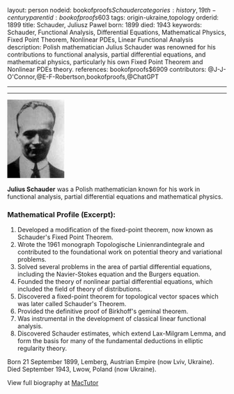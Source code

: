 layout: person
nodeid: bookofproofs$Schauder
categories: history,19th-century
parentid: bookofproofs$603
tags: origin-ukraine,topology
orderid: 1899
title: Schauder, Juliusz Pawel
born: 1899
died: 1943
keywords: Schauder, Functional Analysis, Differential Equations, Mathematical Physics, Fixed Point Theorem, Nonlinear PDEs, Linear Functional Analysis
description: Polish mathematician Julius Schauder was renowned for his contributions to functional analysis, partial differential equations, and mathematical physics, particularly his own Fixed Point Theorem and Nonlinear PDEs theory.
references: bookofproofs$6909
contributors: @J-J-O'Connor,@E-F-Robertson,bookofproofs,@ChatGPT

---



---

![Schauder.jpg](https://github.com/bookofproofs/bookofproofs.github.io/blob/main/_sources/_assets/images/portraits/Schauder.jpg?raw=true)

**Julius Schauder** was a Polish mathematician known for his work in functional analysis, partial differential equations and mathematical physics.

### Mathematical Profile (Excerpt):
1. Developed a modification of the fixed-point theorem, now known as Schauder's Fixed Point Theorem.
2. Wrote the 1961 monograph Topologische Linienrandintegrale and contributed to the foundational work on potential theory and variational problems.
3. Solved several problems in the area of partial differential equations, including the Navier-Stokes equation and the Burgers equation.
4. Founded the theory of nonlinear partial differential equations, which included the field of theory of distributions.
5. Discovered a fixed-point theorem for topological vector spaces which was later called Schauder's Theorem.
6. Provided the definitive proof of Birkhoff's geminal theorem.
7. Was instrumental in the development of classical linear functional analysis.
8. Discovered Schauder estimates, which extend Lax-Milgram Lemma, and form the basis for many of the fundamental deductions in elliptic regularity theory.

Born 21 September 1899, Lemberg, Austrian Empire (now Lviv, Ukraine). Died September 1943, Lwow, Poland (now Ukraine).

View full biography at [MacTutor](https://mathshistory.st-andrews.ac.uk/Biographies/Schauder/)
